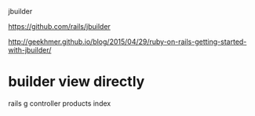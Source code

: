jbuilder

https://github.com/rails/jbuilder

http://geekhmer.github.io/blog/2015/04/29/ruby-on-rails-getting-started-with-jbuilder/


# builder view directly
rails g controller products index